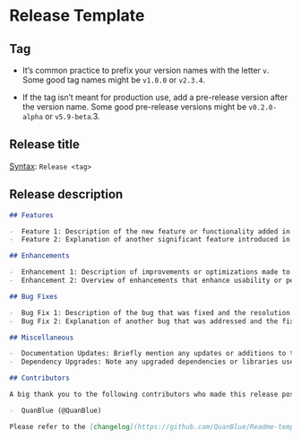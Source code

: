 # Release Template

## Tag

-  It’s common practice to prefix your version names with the letter `v`. Some good tag names might be `v1.0.0` or `v2.3.4`.

-  If the tag isn’t meant for production use, add a pre-release version after the version name. Some good pre-release versions might be `v0.2.0-alpha` or `v5.9-beta`.3.

## Release title

<u>Syntax</u>: `Release <tag>`

## Release description

```md
## Features

-  Feature 1: Description of the new feature or functionality added in this release.
-  Feature 2: Explanation of another significant feature introduced in this version.

## Enhancements

-  Enhancement 1: Description of improvements or optimizations made to existing features.
-  Enhancement 2: Overview of enhancements that enhance usability or performance.

## Bug Fixes

-  Bug Fix 1: Description of the bug that was fixed and the resolution implemented.
-  Bug Fix 2: Explanation of another bug that was addressed and the fix applied.

## Miscellaneous

-  Documentation Updates: Briefly mention any updates or additions to the project's documentation.
-  Dependency Upgrades: Note any upgraded dependencies or libraries used in the project.

## Contributors

A big thank you to the following contributors who made this release possible:

-  QuanBlue (@QuanBlue)

Please refer to the [changelog](https://github.com/QuanBlue/Readme-template) for a complete list of changes and detailed information about each contribution.
```
